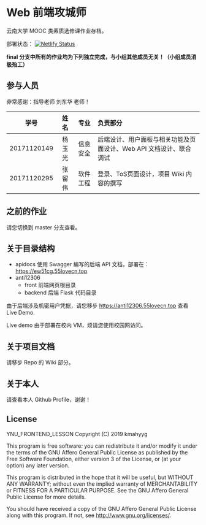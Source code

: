 # Web 前端攻城师

云南大学 MOOC 类素质选修课作业存档。

部署状态：  [![Netlify Status](https://api.netlify.com/api/v1/badges/46b13e7a-0766-4314-ab6b-d78888cfdf3a/deploy-status)](https://app.netlify.com/sites/gifted-keller-4f0b17/deploys)

**final 分支中所有的作业均为下列独立完成，与小组其他成员无关！（小组成员消极殆工）**

## 参与人员

非常感谢：指导老师 刘东华 老师！

|学号|姓名|专业|负责部分|
|:----:|:----:|:----:|:----|
|20171120149|杨玉光|信息安全|后端设计、用户面板与相关功能及页面设计、Web API 文档设计、联合调试|
|20171120295|张留伟|软件工程|登录、ToS页面设计，项目 Wiki 内容的撰写|

## 之前的作业

请您切换到 master 分支查看。

## 关于目录结构

- apidocs  使用 Swagger 编写的后端 API 文档，部署在：https://ew51cg.55lovecn.top
- anti12306
  - front  前端网页根目录
  - backend  后端 Flask 代码目录
  
由于后端涉及机密用户凭据，请您移步 https://anti12306.55lovecn.top 查看 Live Demo.

Live demo 由于部署在校内 VM，烦请您使用校园网访问。

## 关于项目文档

请移步 Repo 的 Wiki 部分。

## 关于本人

请查看本人 Github Profile，谢谢！

## License

 YNU_FRONTEND_LESSON
 Copyright (C) 2019  kmahyyg
 
 This program is free software: you can redistribute it and/or modify
 it under the terms of the GNU Affero General Public License as published by
 the Free Software Foundation, either version 3 of the License, or
 (at your option) any later version.
 
 This program is distributed in the hope that it will be useful,
 but WITHOUT ANY WARRANTY; without even the implied warranty of
 MERCHANTABILITY or FITNESS FOR A PARTICULAR PURPOSE.  See the
 GNU Affero General Public License for more details.
 
 You should have received a copy of the GNU Affero General Public License
 along with this program.  If not, see <http://www.gnu.org/licenses/>.


